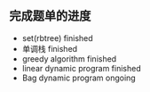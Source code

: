 ## 完成题单的进度

 - set(rbtree) finished
 - 单调栈 finished
 - greedy algorithm finished
 - linear dynamic program finished
 - Bag dynamic program ongoing